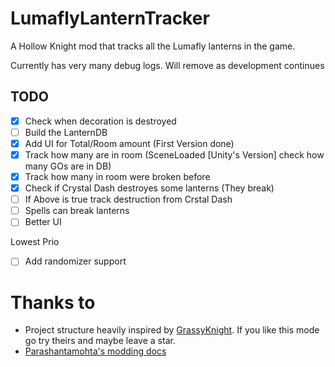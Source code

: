 ﻿# LumaflyLanternTracker

A Hollow Knight mod that tracks all the Lumafly lanterns in the game.

Currently has very many debug logs. Will remove as development continues

## TODO

- [X] Check when decoration is destroyed
- [ ] Build the LanternDB
- [X] Add UI for Total/Room amount (First Version done)
- [X] Track how many are in room (SceneLoaded [Unity's Version] check how many GOs are in DB)
- [X] Track how many in room were broken before
- [X] Check if Crystal Dash destroyes some lanterns (They break)
- [ ] If Above is true track destruction from Crstal Dash
- [ ] Spells can break lanterns
- [ ] Better UI

Lowest Prio
- [ ] Add randomizer support

# Thanks to
* Project structure heavily inspired by [GrassyKnight](https://github.com/itsjohncs/GrassyKnight). If you like this mode go try theirs and maybe leave a star.
* [Parashantamohta's modding docs](https://prashantmohta.github.io/ModdingDocs)